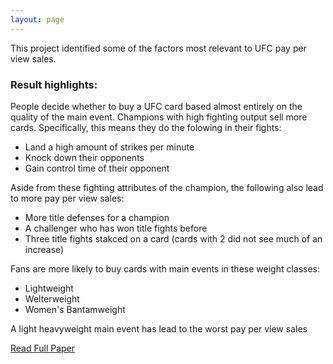 ```yaml
---
layout: page
---
```

This project identified some of the factors most relevant to UFC pay per view sales. 

### Result highlights:
People decide whether to buy a UFC card based almost entirely on the quality of the main event. Champions with high fighting output sell more cards. Specifically, this means they do the folowing in their fights:
 - Land a high amount of strikes per minute
 - Knock down their opponents
 - Gain control time of their opponent

Aside from these fighting attributes of the champion, the following also lead to more pay per view sales:
 - More title defenses for a champion
 - A challenger who has won title fights before
 - Three title fights stakced on a card (cards with 2 did not see much of an increase)

Fans are more likely to buy cards with main events in these weight classes:
 - Lightweight
 - Welterweight
 - Women's Bantamweight

A light heavyweight main event has lead to the worst pay per view sales

[Read Full Paper](https://oconnellryan.github.io/assets/ufc_ppv_modeling.pdf) &nbsp;<br>


